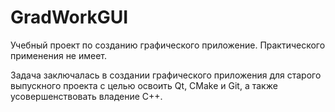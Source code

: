 # GradWorkGUI

Учебный проект по созданию графического приложение. Практического применения не имеет.

Задача заключалась в создании графического приложения для старого выпускного проекта с 
целью освоить Qt, CMake и Git, а также усовершенствовать владение C++.